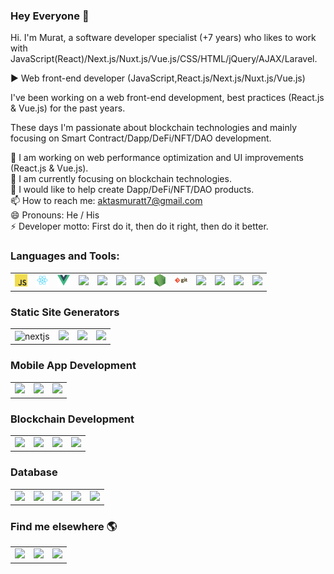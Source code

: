 <h3>Hey Everyone 👋</h3>

Hi. I'm Murat, a software developer specialist (+7 years) who likes to work with JavaScript(React)/Next.js/Nuxt.js/Vue.js/CSS/HTML/jQuery/AJAX/Laravel.

  ► Web front-end developer (JavaScript,React.js/Next.js/Nuxt.js/Vue.js)
 
I've been working on a web front-end development, best practices (React.js & Vue.js) for the past years.

These days I'm passionate about blockchain technologies and mainly focusing on Smart Contract/Dapp/DeFi/NFT/DAO development.<br>

🌱 I am working on web performance optimization and UI improvements (React.js & Vue.js).<br>
🌱 I am currently focusing on blockchain technologies.<br>
🤔 I would like to help create Dapp/DeFi/NFT/DAO products.<br>
📫 How to reach me: aktasmuratt7@gmail.com<br>
😄 Pronouns: He / His<br>
⚡ Developer motto: First do it, then do it right, then do it better.<br>


<h3>Languages and Tools:</h3>
 
 <table>
  <tr>
    <td><img src="https://raw.githubusercontent.com/github/explore/80688e429a7d4ef2fca1e82350fe8e3517d3494d/topics/javascript/javascript.png" style="width:20px">
    </td>
    <td><img src="https://raw.githubusercontent.com/github/explore/80688e429a7d4ef2fca1e82350fe8e3517d3494d/topics/react/react.png" style="width:20px"></td>
    <td><img src="https://raw.githubusercontent.com/github/explore/80688e429a7d4ef2fca1e82350fe8e3517d3494d/topics/vue/vue.png"  style="width:20px"></td>
    <td><img src="https://static-00.iconduck.com/assets.00/typescript-icon-icon-1024x1024-vh3pfez8.png" style="width:20px"></td>
    <td><img src="https://static-00.iconduck.com/assets.00/file-type-angular-icon-1907x2048-tobdkjt1.png" style="width:20px"></td>
    <td><img src="https://static-00.iconduck.com/assets.00/nodejs-icon-2048x2048-rueyo8fw.png"  style="width:20px"></td>
    <td><img src="https://seeklogo.com/images/T/tailwind-css-logo-5AD4175897-seeklogo.com.png" style="width:20px"></td>
    <td><img src="https://raw.githubusercontent.com/github/explore/80688e429a7d4ef2fca1e82350fe8e3517d3494d/topics/nodejs/nodejs.png"  style="width:20px">
    </td>
       <td><img src="https://raw.githubusercontent.com/github/explore/80688e429a7d4ef2fca1e82350fe8e3517d3494d/topics/git/git.png"  style="width:20px">
    </td>
       </td>
       <td><img src="https://cdn-icons-png.flaticon.com/512/732/732212.png"  style="width:20px">
    </td>

  </td>
       </td>
       <td><img src="https://static-00.iconduck.com/assets.00/file-type-css-icon-1806x2048-r5fwjl3p.png"  style="width:20px">
    </td>
      </td>
       </td>
       <td><img src="https://upload.wikimedia.org/wikipedia/commons/thumb/9/96/Sass_Logo_Color.svg/1280px-Sass_Logo_Color.svg.png"  style="width:20px">
    </td>
     </td>
       </td>
       <td><img src="https://getbootstrap.com/docs/5.2/assets/brand/bootstrap-logo-shadow.png"  style="width:20px">
    </td>
    </td>
       </td>
       
  
  </tr>
</table>

<h3>Static Site Generators</h3>

 <table>
  <tr>
    <td><img src="https://www.datocms-assets.com/75941/1657707878-nextjs_logo.png" style="width:20px" alt="nextjs"></td>
    <td><img src="https://uxwing.com/wp-content/themes/uxwing/download/brands-and-social-media/nuxt-js-icon.png" style="width:20px"></td>
<td><img src="https://static-00.iconduck.com/assets.00/middleman-icon-512x512-56599xr2.png" style="width:20px"></td>
      <td><img src="https://static-00.iconduck.com/assets.00/hugo-icon-456x512-ghgrm1yx.png" style="width:20px"></td>
  </tr>
</table>


<h3>Mobile App Development</h3>

 <table>
  <tr>
    <td><img src="https://static-00.iconduck.com/assets.00/android-icon-2018x2048-jvek6bmt.png" style="width:20px"></td>
    <td><img src="https://storage.googleapis.com/cms-storage-bucket/a9d6ce81aee44ae017ee.png" style="width:20px"></td>
     <td><img src="https://upload.wikimedia.org/wikipedia/commons/thumb/a/a7/React-icon.svg/2300px-React-icon.svg.png" style="width:20px"></td>
  </tr>
</table>

<h3>Blockchain Development</h3>

 <table>
  <tr>
    <td><img src="https://icons.veryicon.com/png/o/business/vscode-program-item-icon/solidity-1.png" style="width:20px"></td>
    <td><img src="https://seeklogo.com/images/W/web3js-logo-62DEE79B50-seeklogo.com.png" style="width:20px"></td>
    <td><img src="https://seeklogo.com/images/G/ganache-logo-1EB72084A8-seeklogo.com.png" style="width:20px"></td>
    <td><img src="https://avatars.githubusercontent.com/u/22205159?s=280&v=4" style="width:20px"></td>
  </tr>
</table>


<h3>Database</h3>

 <table>
  <tr>
    <td><img src="https://www.svgrepo.com/show/331488/mongodb.svg" style="width:20px"></td>
    <td><img src="https://static-00.iconduck.com/assets.00/database-mysql-icon-462x512-6itsq0zm.png" style="width:20px"></td>
     <td><img src="https://static-00.iconduck.com/assets.00/oracle-color-icon-512x324-5h5evf6b.png" style="width:20px"></td>
    <td><img src="https://mariadb.com/wp-content/uploads/2019/11/mariadb-logo-vert_white-transparent.png" style="width:20px"></td>
    <td><img src="https://user-images.githubusercontent.com/15386828/118396465-5129c000-b658-11eb-8fa1-48f185431c82.png" style="width:20px"></td>
    

    
  </tr>
</table>



<h3>Find me elsewhere 🌎</h3>

 <table>
  <tr>
    <td><a href="https://www.linkedin.com/in/murataktaş/" target="_blank"><img src="https://cdn1.iconfinder.com/data/icons/logotypes/32/circle-linkedin-512.png" style="width:20px"></a></td>
    <td><a href="https://twitter.com/murtaktas7" target="_blank"><img src="https://cdn.icon-icons.com/icons2/1109/PNG/512/1486053611-twitter_79195.png" style="width:20px"></a> </td>
     <td><a href="https://www.instagram.com/maktas7/" target="_blank"><img src="https://upload.wikimedia.org/wikipedia/commons/thumb/a/a5/Instagram_icon.png/1200px-Instagram_icon.png" style="width:20px"></a> </td>
  </tr>
</table>
 


